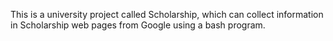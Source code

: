 This is a university project called Scholarship, which can collect information in Scholarship web pages from Google using a bash program.

